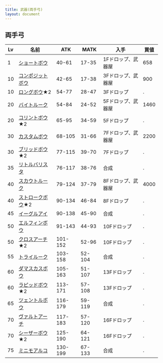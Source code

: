 ```yaml
---
title: 武器(両手弓)
layout: document
---
```

## 両手弓


|Lv|名前|ATK|MATK|入手|買値|
|---|---|---|---|---|---|
|1|[ショートボウ](ショートボウ)|40-61|17-35|1Fドロップ、武器屋|658|
|10|[コンポジットボウ](コンポジットボウ)|42-65|17-38|3Fドロップ、武器屋|900|
|10|[ロングボウ](ロングボウ)★2|54-77|28-47|3Fドロップ|.|
|20|[バイトルーク](バイトルーク)|54-84|24-52|5Fドロップ、武器屋|1460|
|20|[コリントボウ](コリントボウ)★2|65-95|34-59|5Fドロップ|.|
|30|[カスタムボウ](カスタムボウ)|68-105|31-66|7Fドロップ、武器屋|2200|
|30|[ブリッドボウ](ブリッドボウ)★2|77-115|39-70|7Fドロップ|.|
|35|[リトルバリスタ](リトルバリスタ)|76-117|38-76|合成|.|
|40|[スカウトルーク](スカウトルーク)|79-124|37-79|8Fドロップ、武器屋|4000|
|40|[ストロークボウ](ストロークボウ)★2|90-134|46-84|8Fドロップ|.|
|45|[イーグルアイ](イーグルアイ)|90-138|45-90|合成|.|
|50|[エルフィンボウ](エルフィンボウ)|91-143|44-93|10Fドロップ|.|
|50|[クロスアーチ](クロスアーチ)★2|101-152|52-96|10Fドロップ|.|
|55|[トライルーク](トライルーク)|103-158|52-104|合成|.|
|60|[ダマスカスボウ](ダマスカスボウ)|105-163|51-107|13Fドロップ|.|
|60|[ラピッドボウ](ラピッドボウ)★2|113-171|57-108|13Fドロップ|.|
|65|[ツェントルボウ](ツェントルボウ)|116-179|59-119|合成|.|
|70|[ヴァルトアーチ](ヴァルトアーチ)|117-183|57-120|16Fドロップ|.|
|70|[シーザーボウ](シーザーボウ)★2|125-190|64-121|16Fドロップ|.|
|75|[ミニモアルコ](ミニモアルコ)|130-199|67-133|合成|.|
